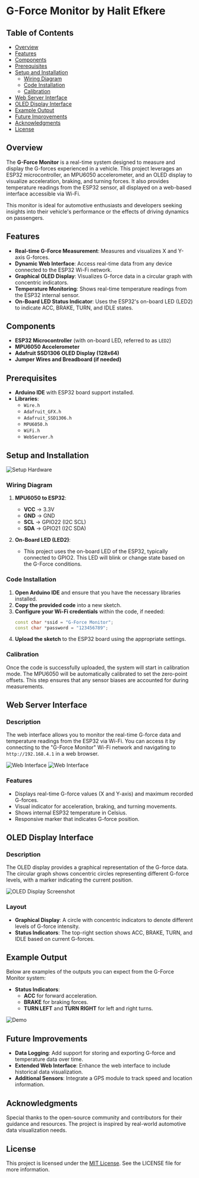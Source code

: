 # G-Force Monitor by Halit Efkere

## Table of Contents
- [Overview](#overview)
- [Features](#features)
- [Components](#components)
- [Prerequisites](#prerequisites)
- [Setup and Installation](#setup-and-installation)
  - [Wiring Diagram](#wiring-diagram)
  - [Code Installation](#code-installation)
  - [Calibration](#calibration)
- [Web Server Interface](#web-server-interface)
- [OLED Display Interface](#oled-display-interface)
- [Example Output](#example-output)
- [Future Improvements](#future-improvements)
- [Acknowledgments](#acknowledgments)
- [License](#license)

## Overview

The **G-Force Monitor** is a real-time system designed to measure and display the G-forces experienced in a vehicle. This project leverages an ESP32 microcontroller, an MPU6050 accelerometer, and an OLED display to visualize acceleration, braking, and turning forces. It also provides temperature readings from the ESP32 sensor, all displayed on a web-based interface accessible via Wi-Fi.

This monitor is ideal for automotive enthusiasts and developers seeking insights into their vehicle's performance or the effects of driving dynamics on passengers.

## Features

- **Real-time G-Force Measurement**: Measures and visualizes X and Y-axis G-forces.
- **Dynamic Web Interface**: Access real-time data from any device connected to the ESP32 Wi-Fi network.
- **Graphical OLED Display**: Visualizes G-force data in a circular graph with concentric indicators.
- **Temperature Monitoring**: Shows real-time temperature readings from the ESP32 internal sensor.
- **On-Board LED Status Indicator**: Uses the ESP32's on-board LED (LED2) to indicate ACC, BRAKE, TURN, and IDLE states.

## Components

- **ESP32 Microcontroller** (with on-board LED, referred to as `LED2`)
- **MPU6050 Accelerometer**
- **Adafruit SSD1306 OLED Display (128x64)**
- **Jumper Wires and Breadboard (if needed)**

## Prerequisites

- **Arduino IDE** with ESP32 board support installed.
- **Libraries**:
  - `Wire.h`
  - `Adafruit_GFX.h`
  - `Adafruit_SSD1306.h`
  - `MPU6050.h`
  - `WiFi.h`
  - `WebServer.h`

## Setup and Installation
![Setup Hardware](./images/setup.JPG)

### Wiring Diagram

1. **MPU6050 to ESP32**:
   - **VCC** -> 3.3V
   - **GND** -> GND
   - **SCL** -> GPIO22 (I2C SCL)
   - **SDA** -> GPIO21 (I2C SDA)


2. **On-Board LED (LED2)**:
   - This project uses the on-board LED of the ESP32, typically connected to GPIO2. This LED will blink or change state based on the G-Force conditions.


### Code Installation

1. **Open Arduino IDE** and ensure that you have the necessary libraries installed.
2. **Copy the provided code** into a new sketch.
3. **Configure your Wi-Fi credentials** within the code, if needed:
   ```cpp
   const char *ssid = "G-Force Monitor";
   const char *password = "123456789";
   ```
4. **Upload the sketch** to the ESP32 board using the appropriate settings.

### Calibration

Once the code is successfully uploaded, the system will start in calibration mode. The MPU6050 will be automatically calibrated to set the zero-point offsets. This step ensures that any sensor biases are accounted for during measurements.

## Web Server Interface

### Description

The web interface allows you to monitor the real-time G-force data and temperature readings from the ESP32 via Wi-Fi. You can access it by connecting to the "G-Force Monitor" Wi-Fi network and navigating to `http://192.168.4.1` in a web browser.

![Web Interface](./images/accelerating.jpeg)
![Web Interface](./images/braking.jpeg)

### Features

- Displays real-time G-force values (X and Y-axis) and maximum recorded G-forces.
- Visual indicator for acceleration, braking, and turning movements.
- Shows internal ESP32 temperature in Celsius.
- Responsive marker that indicates G-force position.

## OLED Display Interface

### Description

The OLED display provides a graphical representation of the G-force data. The circular graph shows concentric circles representing different G-force levels, with a marker indicating the current position.

![OLED Display Screenshot](./images/oled_display.JPG)

### Layout

- **Graphical Display**: A circle with concentric indicators to denote different levels of G-force intensity.
- **Status Indicators**: The top-right section shows ACC, BRAKE, TURN, and IDLE based on current G-forces.

## Example Output

Below are examples of the outputs you can expect from the G-Force Monitor system:

- **Status Indicators**:
  - **ACC** for forward acceleration.
  - **BRAKE** for braking forces.
  - **TURN LEFT** and **TURN RIGHT** for left and right turns.

![Demo](./images/demo.JPG)

## Future Improvements

- **Data Logging**: Add support for storing and exporting G-force and temperature data over time.
- **Extended Web Interface**: Enhance the web interface to include historical data visualization.
- **Additional Sensors**: Integrate a GPS module to track speed and location information.

## Acknowledgments

Special thanks to the open-source community and contributors for their guidance and resources. The project is inspired by real-world automotive data visualization needs.

## License

This project is licensed under the [MIT License](link-to-license). See the LICENSE file for more information.

